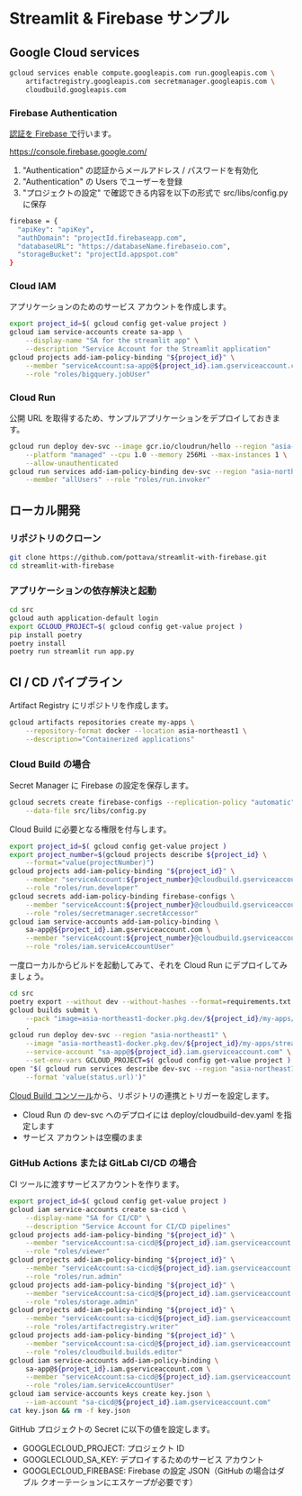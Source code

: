 # Streamlit & Firebase サンプル

## Google Cloud services

```sh
gcloud services enable compute.googleapis.com run.googleapis.com \
    artifactregistry.googleapis.com secretmanager.googleapis.com \
    cloudbuild.googleapis.com
```

### Firebase Authentication

[認証を Firebase で](https://firebase.google.com/docs/auth)行います。

https://console.firebase.google.com/

1. "Authentication" の認証からメールアドレス / パスワードを有効化
2. "Authentication" の Users でユーザーを登録
3. "プロジェクトの設定" で確認できる内容を以下の形式で src/libs/config.py に保存

```sh
firebase = {
  "apiKey": "apiKey",
  "authDomain": "projectId.firebaseapp.com",
  "databaseURL": "https://databaseName.firebaseio.com",
  "storageBucket": "projectId.appspot.com"
}
```

### Cloud IAM

アプリケーションのためのサービス アカウントを作成します。

```sh
export project_id=$( gcloud config get-value project )
gcloud iam service-accounts create sa-app \
    --display-name "SA for the streamlit app" \
    --description "Service Account for the Streamlit application"
gcloud projects add-iam-policy-binding "${project_id}" \
    --member "serviceAccount:sa-app@${project_id}.iam.gserviceaccount.com" \
    --role "roles/bigquery.jobUser"
```

### Cloud Run

公開 URL を取得するため、サンプルアプリケーションをデプロイしておきます。

```sh
gcloud run deploy dev-svc --image gcr.io/cloudrun/hello --region "asia-northeast1" \
    --platform "managed" --cpu 1.0 --memory 256Mi --max-instances 1 \
    --allow-unauthenticated
gcloud run services add-iam-policy-binding dev-svc --region "asia-northeast1" \
    --member "allUsers" --role "roles/run.invoker"
```

## ローカル開発

### リポジトリのクローン

```sh
git clone https://github.com/pottava/streamlit-with-firebase.git
cd streamlit-with-firebase
```

### アプリケーションの依存解決と起動

```sh
cd src
gcloud auth application-default login
export GCLOUD_PROJECT=$( gcloud config get-value project )
pip install poetry
poetry install
poetry run streamlit run app.py
```

## CI / CD パイプライン

Artifact Registry にリポジトリを作成します。

```sh
gcloud artifacts repositories create my-apps \
    --repository-format docker --location asia-northeast1 \
    --description="Containerized applications"
```

### Cloud Build の場合

Secret Manager に Firebase の設定を保存します。

```sh
gcloud secrets create firebase-configs --replication-policy "automatic" \
    --data-file src/libs/config.py
```

Cloud Build に必要となる権限を付与します。

```sh
export project_id=$( gcloud config get-value project )
export project_number=$(gcloud projects describe ${project_id} \
    --format="value(projectNumber)")
gcloud projects add-iam-policy-binding "${project_id}" \
    --member "serviceAccount:${project_number}@cloudbuild.gserviceaccount.com" \
    --role "roles/run.developer"
gcloud secrets add-iam-policy-binding firebase-configs \
    --member "serviceAccount:${project_number}@cloudbuild.gserviceaccount.com" \
    --role "roles/secretmanager.secretAccessor"
gcloud iam service-accounts add-iam-policy-binding \
    sa-app@${project_id}.iam.gserviceaccount.com \
    --member "serviceAccount:${project_number}@cloudbuild.gserviceaccount.com" \
    --role "roles/iam.serviceAccountUser"
```

一度ローカルからビルドを起動してみて、それを Cloud Run にデプロイしてみましょう。

```sh
cd src
poetry export --without dev --without-hashes --format=requirements.txt > requirements.txt
gcloud builds submit \
    --pack "image=asia-northeast1-docker.pkg.dev/${project_id}/my-apps/streamlit" \
    .
gcloud run deploy dev-svc --region "asia-northeast1" \
    --image "asia-northeast1-docker.pkg.dev/${project_id}/my-apps/streamlit" \
    --service-account "sa-app@${project_id}.iam.gserviceaccount.com" \
    --set-env-vars GCLOUD_PROJECT=$( gcloud config get-value project )
open "$( gcloud run services describe dev-svc --region "asia-northeast1" \
    --format 'value(status.url)')"
```

[Cloud Build コンソール](https://console.cloud.google.com/cloud-build/triggers)から、リポジトリの連携とトリガーを設定します。

- Cloud Run の dev-svc へのデプロイには deploy/cloudbuild-dev.yaml を指定します
- サービス アカウントは空欄のまま

### GitHub Actions または GitLab CI/CD の場合

CI ツールに渡すサービスアカウントを作ります。

```sh
export project_id=$( gcloud config get-value project )
gcloud iam service-accounts create sa-cicd \
    --display-name "SA for CI/CD" \
    --description "Service Account for CI/CD pipelines"
gcloud projects add-iam-policy-binding "${project_id}" \
    --member "serviceAccount:sa-cicd@${project_id}.iam.gserviceaccount.com" \
    --role "roles/viewer"
gcloud projects add-iam-policy-binding "${project_id}" \
    --member "serviceAccount:sa-cicd@${project_id}.iam.gserviceaccount.com" \
    --role "roles/run.admin"
gcloud projects add-iam-policy-binding "${project_id}" \
    --member "serviceAccount:sa-cicd@${project_id}.iam.gserviceaccount.com" \
    --role "roles/storage.admin"
gcloud projects add-iam-policy-binding "${project_id}" \
    --member "serviceAccount:sa-cicd@${project_id}.iam.gserviceaccount.com" \
    --role "roles/artifactregistry.writer"
gcloud projects add-iam-policy-binding "${project_id}" \
    --member "serviceAccount:sa-cicd@${project_id}.iam.gserviceaccount.com" \
    --role "roles/cloudbuild.builds.editor"
gcloud iam service-accounts add-iam-policy-binding \
    sa-app@${project_id}.iam.gserviceaccount.com \
    --member "serviceAccount:sa-cicd@${project_id}.iam.gserviceaccount.com" \
    --role "roles/iam.serviceAccountUser"
gcloud iam service-accounts keys create key.json \
    --iam-account "sa-cicd@${project_id}.iam.gserviceaccount.com"
cat key.json && rm -f key.json
```

GitHub プロジェクトの Secret に以下の値を設定します。

- GOOGLECLOUD_PROJECT: プロジェクト ID
- GOOGLECLOUD_SA_KEY: デプロイするためのサービス アカウント
- GOOGLECLOUD_FIREBASE: Firebase の設定 JSON（GitHub の場合はダブル クオーテーションにエスケープが必要です）
